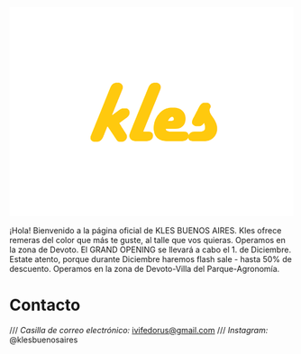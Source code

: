  ![Image](https://github.com/klesbuenosaires/klesbuenosaires/blob/main/revtex%20(2).png?raw=true)
 
¡Hola!
Bienvenido a la página oficial de KLES BUENOS AIRES.
Kles ofrece remeras del color que más te guste, al talle que vos quieras.
Operamos en la zona de Devoto.
El GRAND OPENING se llevará a cabo el 1. de Diciembre. Estate atento, porque durante Diciembre haremos flash sale - hasta 50% de descuento. Operamos en la zona de Devoto-Villa del Parque-Agronomía.

# Contacto
///
_Casilla de correo electrónico:_ ivifedorus@gmail.com
///
_Instagram:_ @klesbuenosaires
